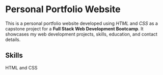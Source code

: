 # Personal Portfolio Website
This is a personal portfolio website developed using *HTML* and *CSS* as a capstone project for a **Full Stack Web Development Bootcamp**. It showcases my web development projects, skills, education, and contact details.
## Skills
HTML and CSS